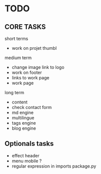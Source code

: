 TODO
==========

CORE TASKS
----------

short terms
- work on projet thumbl

medium term
- change image link to logo
- work on footer 
- links to work page
- work page

long term
- content
- check contact form
- md engine
- multilingue
- tags engine
- blog engine

Optionals tasks
----------

- effect header
- menu mobile ?
- regular expression in imports package.py
